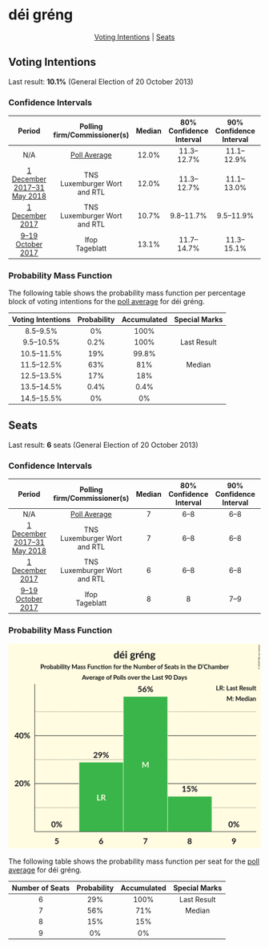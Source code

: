 # déi gréng

<p align="center"><a href="#voting-intentions">Voting Intentions</a> | <a href="#seats">Seats</a></p>

## Voting Intentions

Last result: **10.1%** (General Election of 20 October 2013)

### Confidence Intervals

| Period     | Polling firm/Commissioner(s) | Median | 80% Confidence Interval | 90% Confidence Interval | 95% Confidence Interval | 99% Confidence Interval |
|:----------:|:----------------:|:-----------:|:-----------------------:|:-----------------------:|:-----------------------:|:-----------------------:|
| N/A | [Poll Average](average.html) | 12.0% | 11.3–12.7% | 11.1–12.9% | 11.0–13.1% | 10.7–13.5% |
| [1 December 2017–31 May 2018](2018-05-31-TNS.html) | TNS <br> Luxemburger Wort and RTL | 12.0% | 11.3–12.7% | 11.1–13.0% | 11.0–13.1% | 10.7–13.5% |
| [1 December 2017](2017-12-01-TNS.html) | TNS <br> Luxemburger Wort and RTL | 10.7% | 9.8–11.7% | 9.5–11.9% | 9.3–12.2% | 8.9–12.7% |
| [9–19 October 2017](2017-10-19-Ifop.html) | Ifop <br> Tageblatt | 13.1% | 11.7–14.7% | 11.3–15.1% | 10.9–15.5% | 10.3–16.3% |

### Probability Mass Function

The following table shows the probability mass function per percentage block of voting intentions for the [poll average](average.html) for déi gréng.

| Voting Intentions | Probability | Accumulated | Special Marks |
|:-----------------:|:-----------:|:-----------:|:-------------:|
| 8.5–9.5% | 0% | 100% |  |
| 9.5–10.5% | 0.2% | 100% | Last Result |
| 10.5–11.5% | 19% | 99.8% |  |
| 11.5–12.5% | 63% | 81% | Median |
| 12.5–13.5% | 17% | 18% |  |
| 13.5–14.5% | 0.4% | 0.4% |  |
| 14.5–15.5% | 0% | 0% |  |


## Seats

Last result: **6** seats (General Election of 20 October 2013)

### Confidence Intervals

| Period     | Polling firm/Commissioner(s) | Median | 80% Confidence Interval | 90% Confidence Interval | 95% Confidence Interval | 99% Confidence Interval |
|:----------:|:----------------:|:------:|:-----------------------:|:-----------------------:|:-----------------------:|:-----------------------:|
| N/A | [Poll Average](average.html) | 7 | 6–8 | 6–8 | 6–8 | 6–8 |
| [1 December 2017–31 May 2018](2018-05-31-TNS.html) | TNS <br> Luxemburger Wort and RTL | 7 | 6–8 | 6–8 | 6–8 | 6–8 |
| [1 December 2017](2017-12-01-TNS.html) | TNS <br> Luxemburger Wort and RTL | 6 | 6–8 | 6–8 | 6–8 | 6–8 |
| [9–19 October 2017](2017-10-19-Ifop.html) | Ifop <br> Tageblatt | 8 | 8 | 7–9 | 6–9 | 6–11 |

### Probability Mass Function

![Graph with seats probability mass function not yet produced](average-seats-pmf-déigréng.png "Seats Probability Mass Function")

The following table shows the probability mass function per seat for the [poll average](average.html) for déi gréng.

| Number of Seats | Probability | Accumulated | Special Marks |
|:---------------:|:-----------:|:-----------:|:-------------:|
| 6 | 29% | 100% | Last Result |
| 7 | 56% | 71% | Median |
| 8 | 15% | 15% |  |
| 9 | 0% | 0% |  |


